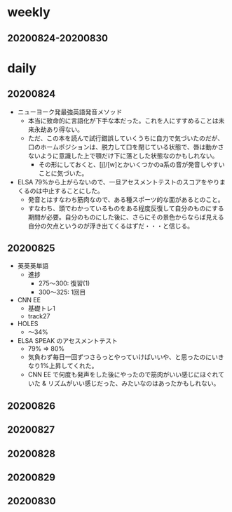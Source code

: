 # weekly
## 20200824-20200830

# daily
## 20200824
* ニューヨーク発最強英語発音メソッド
  * 本当に致命的に言語化が下手な本だった。これを人にすすめることは未来永劫あり得ない。
  * ただ、この本を読んで試行錯誤していくうちに自力で気づいたのだが、口のホームポジションは、脱力して口を閉じている状態で、唇は動かさないように意識した上で顎だけ下に落とした状態なのかもしれない。
    * その形にしておくと、[j]/[w]とかいくつかのa系の音が発音しやすいことに気づいた。
* ELSA 79%から上がらないので、一旦アセスメントテストのスコアをやりまくるのは中止することにした。
  * 発音とはすなわち筋肉なので、ある種スポーツ的な面があるとのこと。
  * すなわち、頭でわかっているものをある程度反復して自分のものにする期間が必要。自分のものにした後に、さらにその景色からならば見える自分の欠点というのが浮き出てくるはずだ・・・と信じる。

## 20200825
* 英英英単語
  * 進捗
    * 275〜300: 復習(1)
    * 300〜325: 1回目
* CNN EE
  * 基礎トレ1
  * track27
* HOLES
  * 〜34%
* ELSA SPEAK のアセスメントテスト
  * 79% => 80%
  * 気負わず毎日一回ずつさらっとやっていけばいいや、と思ったのにいきなり1%上昇してくれた。
  * CNN EE で何度も発声をした後にやったので筋肉がいい感じにほぐれていた & リズムがいい感じだった、みたいなのはあったかもしれない。

## 20200826

## 20200827

## 20200828

## 20200829

## 20200830

